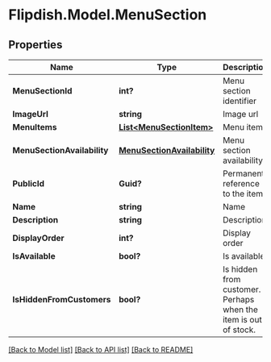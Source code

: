 # Flipdish.Model.MenuSection
## Properties

Name | Type | Description | Notes
------------ | ------------- | ------------- | -------------
**MenuSectionId** | **int?** | Menu section identifier | [optional] 
**ImageUrl** | **string** | Image url | [optional] 
**MenuItems** | [**List&lt;MenuSectionItem&gt;**](MenuSectionItem.md) | Menu items | [optional] 
**MenuSectionAvailability** | [**MenuSectionAvailability**](MenuSectionAvailability.md) | Menu section availability | [optional] 
**PublicId** | **Guid?** | Permanent reference to the item. | [optional] 
**Name** | **string** | Name | [optional] 
**Description** | **string** | Description | [optional] 
**DisplayOrder** | **int?** | Display order | [optional] 
**IsAvailable** | **bool?** | Is available | [optional] 
**IsHiddenFromCustomers** | **bool?** | Is hidden from customer. Perhaps when the item is out of stock. | [optional] 

[[Back to Model list]](../README.md#documentation-for-models) [[Back to API list]](../README.md#documentation-for-api-endpoints) [[Back to README]](../README.md)

